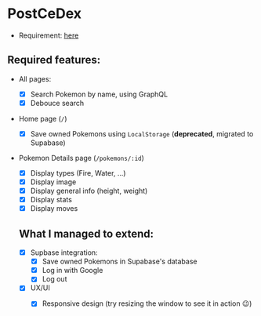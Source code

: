 # PostCeDex

- Requirement: [here](https://postco.notion.site/Take-home-assessment-JS-94ae6e6d24ec4e508fd5126665f96fd4)

## Required features:

- All pages:
  - [x] Search Pokemon by name, using GraphQL
  - [x] Debouce search
- Home page (`/`)
  - [x] Save owned Pokemons using `LocalStorage` (**deprecated**, migrated to Supabase)
- Pokemon Details page (`/pokemons/:id`)
  - [x] Display types (Fire, Water, ...)
  - [x] Display image
  - [x] Display general info (height, weight)
  - [x] Display stats
  - [x] Display moves
  
  ## What I managed to extend:
  
  - [x] Supbase integration:
    - [x] Save owned Pokemons in Supabase's database
    - [x] Log in with Google
    - [x] Log out
  - [x] UX/UI
    - [x] Responsive design (try resizing the window to see it in action :wink:)
  
